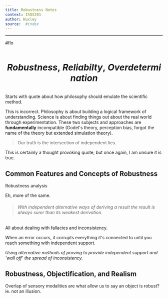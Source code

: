 ```yaml
---
title: Robustness Notes 
context: ISOS201
author: Huxley 
source:  #index
---
```


---
#flo


```
```
# $$Robustness,\ Reliabilty,\ Overdetermination$$
```
```


Starts with quote about how philosophy should emulate the scientific method. 

This is incorrect. Philosophy is about building a logical framework of understanding. Science is about finding things out about the real world through experimentation. These two subjects and approaches are **fundamentally** incompatible (Godel's theory, perception bias, forgot the name of the theory but extended simulation theory). 

> Our truth is the intersection of independent lies.

This is certainly a thought provoking quote, but once again, I am unsure it is true.  



## Common Features and Concepts of Robustness 

 Robustness analysis
 
Eh, more of the same. 


> ###### With independent alternative ways of deriving a result the result is always surer than its weakest derivation.


All about dealing with fallacies and inconsistency. 

When an error occurs, it corrupts everything it's connected to until you reach something with independent support. 

*Using alternative methods of proving to provide independent support and 'wall off' the spread of inconsistency.*


## Robustness, Objectification, and Realism


Overlap of sensory modalities are what allow us to say an object is robust? ie. not an illusion. 





















